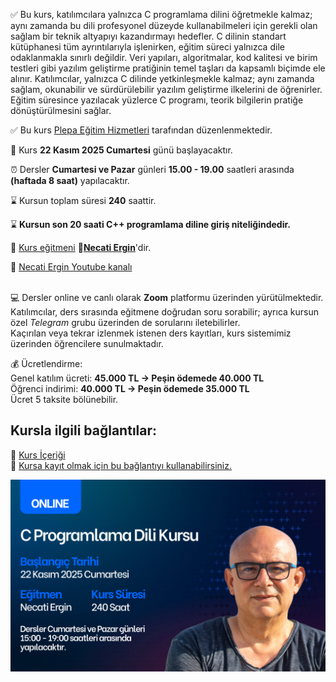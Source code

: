 ✅ Bu kurs, katılımcılara yalnızca C programlama dilini öğretmekle kalmaz; aynı zamanda bu dili profesyonel düzeyde kullanabilmeleri için gerekli olan sağlam bir teknik altyapıyı kazandırmayı hedefler.
C dilinin standart kütüphanesi tüm ayrıntılarıyla işlenirken, eğitim süreci yalnızca dile odaklanmakla sınırlı değildir.
Veri yapıları, algoritmalar, kod kalitesi ve birim testleri gibi yazılım geliştirme pratiğinin temel taşları da kapsamlı biçimde ele alınır.
Katılımcılar, yalnızca C dilinde yetkinleşmekle kalmaz; aynı zamanda sağlam, okunabilir ve sürdürülebilir yazılım geliştirme ilkelerini de öğrenirler.
Eğitim süresince yazılacak yüzlerce C programı, teorik bilgilerin pratiğe dönüştürülmesini sağlar.

✅ Bu kurs [Plepa Eğitim Hizmetleri](https://plepa.com/) tarafından düzenlenmektedir.<br>

📅 Kurs __22 Kasım 2025 Cumartesi__ günü başlayacaktır.<br>

⏰ Dersler __Cumartesi ve Pazar__ günleri __15.00 - 19.00__ saatleri arasında **(haftada 8 saat)** yapılacaktır.<br>

⌛ Kursun toplam süresi __240__ saattir.<br>

⌛ **Kursun son 20 saati C++ programlama diline giriş niteliğindedir.**<br>

👨 [Kurs eğitmeni](https://github.com/necatiergin/OCAK_2025_CPP_KURSU/blob/main/kurs_egitmeni.md)
**&#128279;[Necati Ergin](https://www.linkedin.com/in/necati-ergin-045768176/)**'dir. <br>

👨 [Necati Ergin Youtube kanalı](https://www.youtube.com/@necatiergin)<br><br>

💻 Dersler online ve canlı olarak **Zoom** platformu üzerinden yürütülmektedir. <br>
Katılımcılar, ders sırasında eğitmene doğrudan soru sorabilir; ayrıca kursun özel _Telegram_ grubu üzerinden de sorularını iletebilirler. <br>
Kaçırılan veya tekrar izlenmek istenen ders kayıtları, kurs sistemimiz üzerinden öğrencilere sunulmaktadır.

💰 Ücretlendirme:<br>
Genel katılım ücreti: **45.000 TL → Peşin ödemede 40.000 TL**<br>
Öğrenci indirimi: **40.000 TL → Peşin ödemede 35.000 TL**<br>
Ücret 5 taksite bölünebilir.

## Kursla ilgili bağlantılar:
&#128279; [Kurs İçeriği](https://github.com/necatiergin/kurs_programlari/blob/main/c_programlama_dili.md)<br>
&#128279; [Kursa kayıt olmak için bu bağlantıyı kullanabilirsiniz.](https://us02web.zoom.us/meeting/register/NMkRcoZoQ5St97N7w0bPuQ) <br>

![kurs tanıtım görseli](https://github.com/necatiergin/KASIM-2025-C-KURSU/blob/main/c_kursu_tanitim_gorseli.png)
